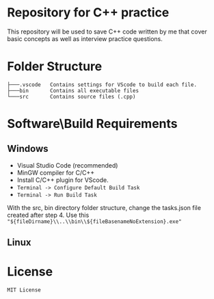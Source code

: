 # Repository for C++ practice  
This repository will be used to save C++ code written by me that cover basic concepts as well as interview practice questions.

# Folder Structure  
```
├───.vscode   Contains settings for VScode to build each file.
├───bin       Contains all executable files
└───src       Contains source files (.cpp)
```
# Software\Build Requirements 
## Windows
- Visual Studio Code (recommended)
- MinGW compiler for C/C++
- Install C/C++ plugin for VScode.
- `Terminal -> Configure Default Build Task`
- `Terminal -> Run Build Task`

With the src, bin directory folder structure, change the tasks.json file created after step 4.
Use this `"${fileDirname}\\..\\bin\\${fileBasenameNoExtension}.exe"`

## Linux

# License
`MIT License`